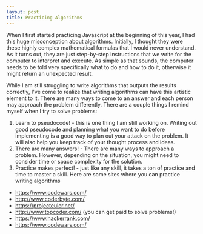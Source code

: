 ```yaml
---
layout: post
title: Practicing Algorithms
---
```


When I first started practicing Javascript at the beginning of this year, I had this huge misconception about algorithms. Initially, I thought they were these highly complex mathematical formulas that I would never understand. As it turns out, they are just step-by-step instructions that we write for the computer to interpret and execute. As simple as that sounds, the computer needs to be told very specifically what to do and how to do it, otherwise it might return an unexpected result.  

While I am still struggling to write algorithms that outputs the results correctly, I've come to realize that writing algorithms can have this artistic element to it. There are many ways to come to an answer and each person may approach the problem differently. There are a couple things I remind myself when I try to solve problems:  

1. Learn to pseudocode! - this is one thing I am still working on. Writing out good pseudocode and planning what you want to do before implementing is a good way to plan out your attack on the problem. It will also help you keep track of your thought process and ideas.  
2. There are many answers! - There are many ways to approach a problem. However, depending on the situation, you might need to consider time or space complexity for the solution.  
3. Practice makes perfect! - just like any skill, it takes a ton of practice and time to master a skill. Here are some sites where you can practice writing algorithms  


* <a href='https://www.codewars.com/'>https://www.codewars.com/</a>  
* <a href='http://www.coderbyte.com/'>http://www.coderbyte.com/</a>  
* <a href='https://projecteuler.net/'>https://projecteuler.net/</a>  
* <a href='https://www.topcoder.com/'>http://www.topcoder.com/ (you can get paid to solve problems!)</a>  
* <a href='https://www.hackerrank.com/'>https://www.hackerrank.com/</a>  
* <a href='https://www.codewars.com/'>https://www.codewars.com/</a>   
